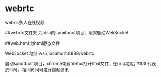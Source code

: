 # webrtc
webrtc多人在线视频

##webrtc文件夹 
为idea的spootboot项目，用来启动WebSocket


##web.html
为html静态文件

WebSocket 地址 ws://localhost:8888/webrtc

启动spootboot项目，chrome或者firefox打开html文件，在url添加后 #100 代表房间号，相同房间可进行视频通讯

